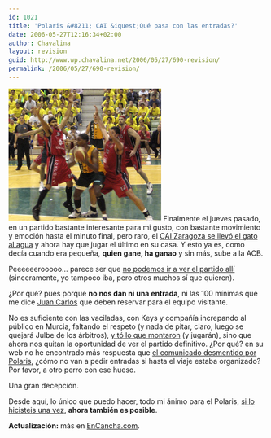 ```yaml
---
id: 1021
title: 'Polaris &#8211; CAI &iquest;Qué pasa con las entradas?'
date: 2006-05-27T12:16:34+02:00
author: Chavalina
layout: revision
guid: http://www.wp.chavalina.net/2006/05/27/690-revision/
permalink: /2006/05/27/690-revision/
---
```

<img class="imgizqda" src="/imagenes/fotos/polaris-cai.jpg" alt="Una imagen del partido del martes..." /> Finalmente el jueves pasado, en un partido bastante interesante para mi gusto, con bastante movimiento y emoci&oacute;n hasta el minuto final, pero raro, el <a href="http://basketmaniaco.blogspot.com/2006/05/el-polaris-no-aprovecha-su-gran.html" target="_blank">CAI Zaragoza se llev&oacute; el gato al agua</a> y ahora hay que jugar el &uacute;ltimo en su casa. Y esto ya es, como dec&iacute;a cuando era peque&ntilde;a, **quien gane, ha ganao** y sin más, sube a la ACB.

Peeeeeerooooo… parece ser que <a href="http://cbmurcia.com/index.php?op=notic&#038;id=1069" target="_blank">no podemos ir a ver el partido all&iacute;</a> (sinceramente, yo tampoco iba, pero otros muchos s&iacute; que quieren). 

&iquest;Por qué? pues porque **no nos dan ni una entrada**, ni las 100 m&iacute;nimas que me dice <a href="http://basketmaniaco.blogspot.com/" target="_blank">Juan Carlos</a> que deben reservar para el equipo visitante.

No es suficiente con las vaciladas, con Keys y compa&ntilde;&iacute;a increpando al p&uacute;blico en Murcia, faltando el respeto (y nada de pitar, claro, luego se quejará Julbe de los árbitros), <a href="http://cbmurcia.com/index.php?op=notic&#038;id=1070" target="_blank">y t&oacute; lo que montaron</a> (y jugarán), sino que ahora nos quitan la oportunidad de ver el partido definitivo. &iquest;Por qué? en su web no he encontrado más respuesta que <a href="http://cbmurcia.com/index.php?op=notic&#038;id=1073" target="_blank">el comunicado desmentido por Polaris</a>, &iquest;c&oacute;mo no van a pedir entradas si hasta el viaje estaba organizado? Por favor, a otro perro con ese hueso.

Una gran decepci&oacute;n.

Desde aqu&iacute;, lo &uacute;nico que puedo hacer, todo mi ánimo para el Polaris, <a href="http://cbmurcia.com/index.php?op=notic&#038;id=1052" target="_blank">si lo hicisteis una vez</a>, **ahora también es posible**.

**Actualizaci&oacute;n:** más en <a href="http://www.encancha.com/noticia-numero3363-equipo29.html" target="_blank">EnCancha.com</a>.